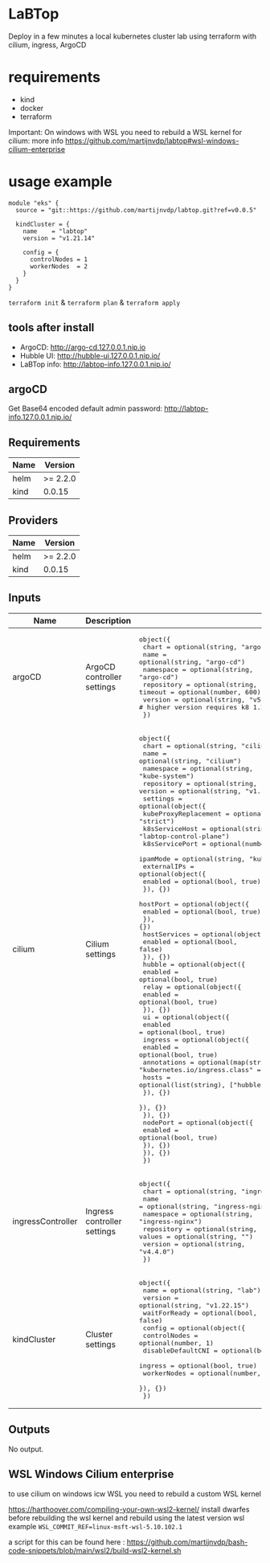 # LaBTop
Deploy in a few minutes a local kubernetes cluster lab using terraform with cilium, ingress, ArgoCD

# requirements

- kind
- docker
- terraform

Important: On windows with WSL you need to rebuild a WSL kernel for cilium:
more info https://github.com/martijnvdp/labtop#wsl-windows-cilium-enterprise

# usage example

```hcl
module "eks" {
  source = "git::https://github.com/martijnvdp/labtop.git?ref=v0.0.5"

  kindCluster = {
    name    = "labtop"
    version = "v1.21.14"

    config = {
      controlNodes = 1
      workerNodes  = 2
    }
  }
}
```
`terraform init` & `terraform plan` & `terraform apply`

## tools after install

- ArgoCD: http://argo-cd.127.0.0.1.nip.io
- Hubble UI: http://hubble-ui.127.0.0.1.nip.io/
- LaBTop info: http://labtop-info.127.0.0.1.nip.io/ 

## argoCD
Get Base64 encoded default admin password:
http://labtop-info.127.0.0.1.nip.io/
<!--- BEGIN_TF_DOCS --->
## Requirements

| Name | Version |
|------|---------|
| helm | >= 2.2.0 |
| kind | 0.0.15 |

## Providers

| Name | Version |
|------|---------|
| helm | >= 2.2.0 |
| kind | 0.0.15 |

## Inputs

| Name | Description | Type | Default | Required |
|------|-------------|------|---------|:--------:|
| argoCD | ArgoCD controller settings | <pre>object({<br>    chart      = optional(string, "argo-cd")<br>    name       = optional(string, "argo-cd")<br>    namespace  = optional(string, "argo-cd")<br>    repository = optional(string, "https://argoproj.github.io/argo-helm")<br>    timeout    = optional(number, 600)<br>    version    = optional(string, "v5.7.0") # higher version requires k8 1.22+<br>  })</pre> | `{}` | no |
| cilium | Cilium settings | <pre>object({<br>    chart      = optional(string, "cilium")<br>    name       = optional(string, "cilium")<br>    namespace  = optional(string, "kube-system")<br>    repository = optional(string, "https://helm.cilium.io/")<br>    version    = optional(string, "v1.11.11")<br>    settings = optional(object({<br>      kubeProxyReplacement = optional(string, "strict")<br>      k8sServiceHost       = optional(string, "labtop-control-plane")<br>      k8sServicePort       = optional(number, 6443)<br>      ipamMode             = optional(string, "kubernetes")<br>      externalIPs = optional(object({<br>        enabled = optional(bool, true)<br>      }), {})<br>      hostPort = optional(object({<br>        enabled = optional(bool, true)<br>      }), {})<br>      hostServices = optional(object({<br>        enabled = optional(bool, false)<br>      }), {})<br>      hubble = optional(object({<br>        enabled = optional(bool, true)<br>        relay = optional(object({<br>          enabled = optional(bool, true)<br>        }), {})<br>        ui = optional(object({<br>          enabled = optional(bool, true)<br>          ingress = optional(object({<br>            enabled     = optional(bool, true)<br>            annotations = optional(map(string), { "kubernetes.io/ingress.class" = "nginx" })<br>            hosts       = optional(list(string), ["hubble-ui.127.0.0.1.nip.io"])<br>          }), {})<br>        }), {})<br>      }), {})<br>      nodePort = optional(object({<br>        enabled = optional(bool, true)<br>      }), {})<br>    }), {})<br>  })</pre> | `{}` | no |
| ingressController | Ingress controller settings | <pre>object({<br>    chart      = optional(string, "ingress-nginx")<br>    name       = optional(string, "ingress-nginx")<br>    namespace  = optional(string, "ingress-nginx")<br>    repository = optional(string, "https://kubernetes.github.io/ingress-nginx")<br>    values     = optional(string, "")<br>    version    = optional(string, "v4.4.0")<br>  })</pre> | `{}` | no |
| kindCluster | Cluster settings | <pre>object({<br>    name         = optional(string, "lab")<br>    version      = optional(string, "v1.22.15")<br>    waitForReady = optional(bool, false)<br>    config = optional(object({<br>      controlNodes      = optional(number, 1)<br>      disableDefaultCNI = optional(bool, true)<br>      ingress           = optional(bool, true)<br>      workerNodes       = optional(number, 3)<br>    }), {})<br>  })</pre> | `{}` | no |

## Outputs

No output.

<!--- END_TF_DOCS --->

## WSL Windows Cilium enterprise
to use cilium on windows icw WSL you need to rebuild a custom WSL kernel 

https://harthoover.com/compiling-your-own-wsl2-kernel/
install dwarfes before rebuilding the wsl kernel
and rebuild using the latest version wsl example
 `WSL_COMMIT_REF=linux-msft-wsl-5.10.102.1`

a script for this can be found here : https://github.com/martijnvdp/bash-code-snippets/blob/main/wsl2/build-wsl2-kernel.sh
